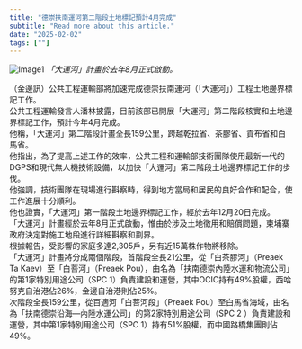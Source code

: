 ```yaml
---
title: "德崇扶南運河第二階段土地標記預計4月完成"
subtitle: "Read more about this article."
date: "2025-02-02"
tags: [""]
---
```


![Image1](/thumbnails/Second-Phase-Funan-Canal.jpg "Meeting")
*「大運河」計畫於去年8月正式啟動。*

（金邊訊）公共工程運輸部將加速完成德崇扶南運河（「大運河」）工程土地邊界標記工作。
<br/>
公共工程運輸發言人潘林披露，目前該部已開展「大運河」第二階段核實和土地邊界標記工作，預計今年4月完成。
<br/>
他稱，「大運河」第二階段計畫全長159公里，跨越乾拉省、茶膠省、貢布省和白馬省。
<br/>
他指出，為了提高上述工作的效率，公共工程和運輸部技術團隊使用最新一代的DGPS和現代無人機技術設備，以加快「大運河」第二階段土地邊界標記工作的步伐。
<br/>
他強調，技術團隊在現場進行斟察時，得到地方當局和居民的良好合作和配合，使工作進展十分順利。
<br/>
他也證實，「大運河」第一階段土地邊界標記工作，經於去年12月20日完成。
<br/>
「大運河」計畫經於去年8月正式啟動，惟由於涉及土地徵用和賠償問題，柬埔寨政府決定對施工地段進行詳細斟察和劃界。
<br/>
根據報告，受影響的家庭多達2,305戶，另有近15萬株作物將移除。
<br/>
「大運河」計畫將分成兩個階段，首階段全長21公里，從「白茶膠河」（Preaek Ta Kaev）至「白菩河」（Preaek Pou），由名為「扶南德崇內陸水運和物流公司」的第1家特別用途公司（SPC 1）負責建設和運營，其中OCIC持有49%股權，西哈努克自治港佔26%，金邊自治港則佔25%。
<br/>
次階段全長159公里，從百適河「白菩河段」（Preaek Pou）至白馬省海域，由名為「扶南德崇沿海—內陸水運公司」的第2家特別用途公司（SPC 2 ）負責建設和運營，其中第1家特別用途公司（SPC 1）持有51%股權，而中國路橋集團則佔49%。